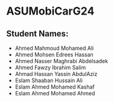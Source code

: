 # ASUMobiCarG24



## Student Names:

- Ahmed Mahmoud Mohamed Ali
- Ahmed Mohsen Edrees Hassan
- Ahmed Nasser Maghrabi Abdelsadek
- Ahmed Fawzy Ibrahim Salim
- Ahmad Hassan Yassin AbdulAziz
- Eslam Shaaban Hussain Ali
- Eslam Ahmed Mohamed Kashaf
- Eslam Ahmed Mohamed Ahmed
